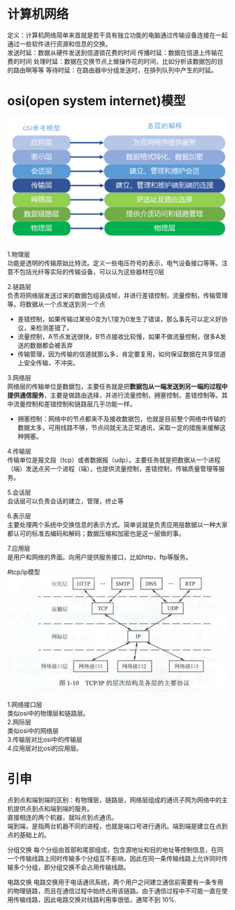# 计算机网络
定义：计算机网络简单来首就是若干具有独立功能的电脑通过传输设备连接在一起通过一些软件进行资源和信息的交换。  
发送时延：数据从硬件发送到信道锁花费的时间
传播时延：数据在信道上传输花费的时间
处理时延：数据在交换节点上做操作花的时间，比如分析该数据包的目的路由啊等等
等待时延：在路由器中分组发送时，在排列队列中产生的时延。  

# osi(open system internet)模型
![osi](https://github.com/781303842/Mainstudy/blob/master/ALLIMG/osi%E6%A8%A1%E5%9E%8B.png)  

1.物理层  
功能是透明的传输原始比特流。定义一些电压符号的表示，电气设备接口等等。注意不包括光纤等实际的传输设备，可以认为这些器材在0层

2.链路层  
负责将网络层发送过来的数据包组装成帧，并进行差错控制，流量控制，传输管理等。将数据从一个点发送到另一个点
- 差错控制，如果传输过某些0变为1,1变为0发生了错误，那么事先可以定义好协议，来检测差错了。
- 流量控制，A节点发送很快，B节点接收比较慢，如果不做流量控制，很多A发送的数据都会被丢弃
- 传输管理，因为传输的信道就那么多，肯定要复用，如何保证数据在共享信道上安全传输，不冲突。  

3.网络层  
网络层的传输单位是数据包，主要任务就是把**数据包从一端发送到另一端的过程中提供通信服务**，主要是做路由选择，并进行流量控制，拥塞控制，差错控制等。其中流量控制和差错控制和链路层几乎功能一样。
- 拥塞控制：网络中的节点都来不及接收数据包，也就是目前整个网络中传输的数据太多，可用线路不够，节点间就无法正常通讯，采取一定的措施来缓解这种拥塞。  

4.传输层  
传输单位是报文段（tcp）或者数据报（udp）。主要任务就是把数据从一个进程（端）发送点另一个进程（端），也提供流量控制，差错控制，传输质量管理等服务。  

5.会话层  
会话层可以负责会话的建立，管理，终止等

6.表示层  
主要处理两个系统中交换信息的表示方式。简单说就是负责应用层数据以一种大家都认可的标准去编码和解码；数据压缩和加密也是这一层做的事。

7.应用层  
是用户和网络的界面。向用户提供服务接口，比如http，ftp等服务。 

#tcp/ip模型  
![tcp-ip模型](https://github.com/781303842/Mainstudy/blob/master/ALLIMG/tcp-ip.png)  

1.网络接口层  
类似osi中的物理层和链路层。  
2.网际层  
类似osi中的网络层  
3.传输层对比osi中的传输层  
4.应用层对比osi的应用层。  

# 引申  
点到点和端到端的区别：有物理层，链路层，网络层组成的通讯子网为网络中的主机提供点到点和端到端的服务。  
直接相连的两个机器，就叫点到点通讯。  
端到端，是指两台机器不同的进程，也就是端口号进行通讯。端到端是建立在点到点的基础上的。  

分组交换
每个分组由首部和尾部组成，包含源地址和目的地址等控制信息，在同一个传输线路上同时传输多个分组互不影响，因此在同一条传输线路上允许同时传输多个分组，即分组交换不会占用传输线路。

电路交换
电路交换用于电话通讯系统，两个用户之间建立通信前需要有一条专用的物理链路，而且在通信过程中始终占用该链路。由于通信过程中不可能一直在使用传输线路，因此电路交换对线路利用率很低，通常不到 10%.

